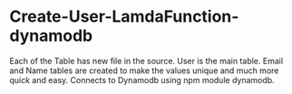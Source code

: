 # Create-User-LamdaFunction-dynamodb

Each of the Table has new file in the source.
User is the main table.
Email and Name tables are created to make the values unique and much more quick and easy.
Connects to Dynamodb using npm module dynamodb.